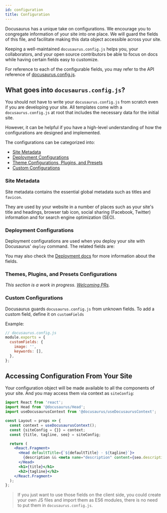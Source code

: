```yaml
---
id: configuration
title: Configuration
---
```


<!-- Goal: To explain the intention and best practices for configurations -->

Docusaurus has a unique take on configurations. We encourage you to congregate information of your site into one place. We will guard the fields of this file, and facilitate making this data object accessible across your site.

Keeping a well-maintained `docusaurus.config.js` helps you, your collaborators, and your open source contributors be able to focus on docs while having certain fields easy to customize.

For reference to each of the configurable fields, you may refer to the API reference of [docusaurus.config.js](docusaurus.config.js.md).

## What goes into `docusaurus.config.js`?

You should not have to write your `docusaurus.config.js` from scratch even if you are developing your site. All templates come with a `docusaurus.config.js` at root that includes the necessary data for the initial site.

However, it can be helpful if you have a high-level understanding of how the configurations are designed and implemented.

The configurations can be categorized into:

- [Site Metadata](#site-metadata)
- [Deployment Configurations](#deployment-configurations)
- [Theme Configurations, Plugins, and Presets](#theme-plugins-and-presets-configurations)
- [Custom Configurations](#custom-configurations)

### Site Metadata

Site metadata contains the essential global metadata such as titles and `favicon`.

They are used by your website in a number of places such as your site's title and headings, browser tab icon, social sharing (Facebook, Twitter) information and for search engine optimization (SEO).

### Deployment Configurations

Deployment configurations are used when you deploy your site with Docusaurus' `deploy` command. The related fields are:

<!-- TODO: if we use monospace for the field names, they no longer look like a link -->

<!-- TODO: currently these fields are only used in GH Pages, what about other deployment services such as Netlify -->

You may also check the [Deployment docs](deployment.md) for more information about the fields.

### Themes, Plugins, and Presets Configurations

_This section is a work in progress. [Welcoming PRs](https://github.com/facebook/docusaurus/issues/1640)._

<!--

TODO:
- briefly introduce how to pass configurations to themes, plugins, and presets
- throw in links to them respectively
- make sure the logic flows nicely

[themes](using-themes.md)
[plugins](using-plugins.md)
[presets](presets.md)

-->

### Custom Configurations

Docusaurus guards `docusaurus.config.js` from unknown fields. To add a custom field, define it on `customFields`

Example:

```js
// docusaurus.config.js
module.exports = {
  customFields: {
    image: '',
    keywords: [],
  },
};
```

## Accessing Configuration From Your Site

Your configuration object will be made available to all the components of your site. And you may access them via context as `siteConfig`:

```jsx
import React from 'react';
import Head from '@docusaurus/Head';
import useDocusaurusContext from '@docusaurus/useDocusaurusContext';

const Layout = props => {
  const context = useDocusaurusContext();
  const {siteConfig = {}} = context;
  const {title, tagline, seo} = siteConfig;

  return (
    <React.Fragment>
      <Head defaultTitle={`${defaultTitle} · ${tagline}`}>
        {description && <meta name="description" content={seo.description} />}
      </Head>
      <h1>{title}</h1>
      <h2>{tagline}</h2>
    </React.Fragment>
  );
};
```

> If you just want to use those fields on the client side, you could create your own JS files and import them as ES6 modules, there is no need to put them in `docusaurus.config.js`.
